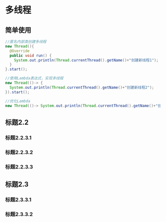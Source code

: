 # 多线程
## 简单使用
```java
//匿名内部类创建多线程
new Thread(){
  @Override
  public void run() {
    System.out.println(Thread.currentThread().getName()+"创建新线程1");
  }
}.start();

//使用Lambda表达式，实现多线程
new Thread(()-> {
  System.out.println(Thread.currentThread().getName()+"创建新线程2");
}).start();

//优化Lambda
new Thread(()-> System.out.println(Thread.currentThread().getName()+"创建新线程3")).start();
```
## 标题2.2
### 标题2.2.3.1
### 标题2.2.3.2
### 标题2.2.3.3
## 标题2.3
### 标题2.3.3.1
### 标题2.3.3.2